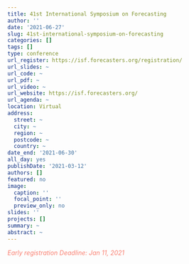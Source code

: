 ```yaml
---
title: 41st International Symposium on Forecasting
author: ''
date: '2021-06-27'
slug: 41st-international-symposium-on-forecasting
categories: []
tags: []
type: conference
url_register: https://isf.forecasters.org/registration/
url_slides: ~
url_code: ~
url_pdf: ~
url_video: ~
url_website: https://isf.forecasters.org/
url_agenda: ~
location: Virtual
address:
  street: ~
  city: ~
  region: ~
  postcode: ~
  country: ~
date_end: '2021-06-30'
all_day: yes
publishDate: '2021-03-12'
authors: []
featured: no
image:
  caption: ''
  focal_point: ''
  preview_only: no
slides: ''
projects: []
summary: ~
abstract: ~
---
```

<span style="color: salmon;">*Early registration Deadline: Jan 11, 2021*</span>

<!--more-->
